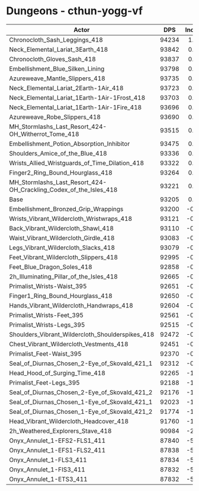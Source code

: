 # Dungeons - cthun-yogg-vf
| Actor | DPS | Increase |
|---|:---:|:---:|
|Chronocloth_Sash_Leggings_418|94234|1.10%|
|Neck_Elemental_Lariat_3Earth_418|93842|0.68%|
|Chronocloth_Gloves_Sash_418|93837|0.68%|
|Embellishment_Blue_Silken_Lining|93798|0.64%|
|Azureweave_Mantle_Slippers_418|93735|0.57%|
|Neck_Elemental_Lariat_2Earth-1Air_418|93723|0.56%|
|Neck_Elemental_Lariat_1Earth-1Air-1Frost_418|93703|0.53%|
|Neck_Elemental_Lariat_1Earth-1Air-1Fire_418|93696|0.53%|
|Azureweave_Robe_Slippers_418|93690|0.52%|
|MH_Stormlashs_Last_Resort_424-OH_Witherrot_Tome_418|93515|0.33%|
|Embellishment_Potion_Absorption_Inhibitor|93475|0.29%|
|Shoulders_Amice_of_the_Blue_418|93336|0.14%|
|Wrists_Allied_Wristguards_of_Time_Dilation_418|93322|0.13%|
|Finger2_Ring_Bound_Hourglass_418|93264|0.06%|
|MH_Stormlashs_Last_Resort_424-OH_Crackling_Codex_of_the_Isles_418|93221|0.02%|
|Base|93205|0.00%|
|Embellishment_Bronzed_Grip_Wrappings|93200|-0.01%|
|Wrists_Vibrant_Wildercloth_Wristwraps_418|93121|-0.09%|
|Back_Vibrant_Wildercloth_Shawl_418|93110|-0.10%|
|Waist_Vibrant_Wildercloth_Girdle_418|93083|-0.13%|
|Legs_Vibrant_Wildercloth_Slacks_418|93079|-0.13%|
|Feet_Vibrant_Wildercloth_Slippers_418|92995|-0.23%|
|Feet_Blue_Dragon_Soles_418|92858|-0.37%|
|2h_Illuminating_Pillar_of_the_Isles_418|92665|-0.58%|
|Primalist_Wrists-Waist_395|92651|-0.59%|
|Finger1_Ring_Bound_Hourglass_418|92650|-0.59%|
|Hands_Vibrant_Wildercloth_Handwraps_418|92604|-0.64%|
|Primalist_Wrists-Feet_395|92561|-0.69%|
|Primalist_Wrists-Legs_395|92515|-0.74%|
|Shoulders_Vibrant_Wildercloth_Shoulderspikes_418|92472|-0.79%|
|Chest_Vibrant_Wildercloth_Vestments_418|92451|-0.81%|
|Primalist_Feet-Waist_395|92370|-0.90%|
|Seal_of_Diurnas_Chosen_2-Eye_of_Skovald_421_1|92312|-0.96%|
|Head_Hood_of_Surging_Time_418|92265|-1.01%|
|Primalist_Feet-Legs_395|92188|-1.09%|
|Seal_of_Diurnas_Chosen_2-Eye_of_Skovald_421_2|92176|-1.10%|
|Seal_of_Diurnas_Chosen_1-Eye_of_Skovald_421_1|92023|-1.27%|
|Seal_of_Diurnas_Chosen_1-Eye_of_Skovald_421_2|91774|-1.54%|
|Head_Vibrant_Wildercloth_Headcover_418|91760|-1.55%|
|2h_Weathered_Explorers_Stave_418|90984|-2.38%|
|Onyx_Annulet_1-EFS2-FLS1_411|87840|-5.76%|
|Onyx_Annulet_1-EFS1-FLS2_411|87838|-5.76%|
|Onyx_Annulet_1-FLS3_411|87834|-5.76%|
|Onyx_Annulet_1-FIS3_411|87832|-5.76%|
|Onyx_Annulet_1-ETS3_411|87832|-5.76%|

